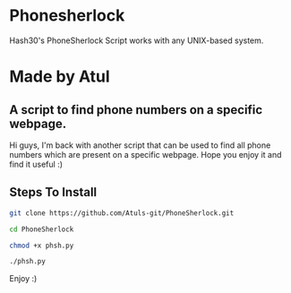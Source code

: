 # Phonesherlock

Hash30's PhoneSherlock Script works with any UNIX-based system.

# Made by Atul

## A script to find phone numbers on a specific webpage.

Hi guys, I'm back with another script that can be used to find all phone numbers which are present on a specific webpage. Hope you enjoy it and find it useful :)

## Steps To Install

```bash
git clone https://github.com/Atuls-git/PhoneSherlock.git
```
```bash
cd PhoneSherlock
```
```bash
chmod +x phsh.py
```
```bash
./phsh.py
```
Enjoy :)
